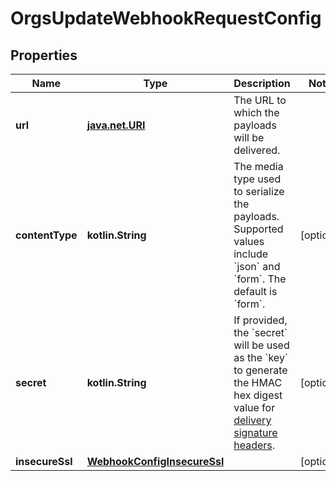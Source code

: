 
# OrgsUpdateWebhookRequestConfig

## Properties
Name | Type | Description | Notes
------------ | ------------- | ------------- | -------------
**url** | [**java.net.URI**](java.net.URI.md) | The URL to which the payloads will be delivered. | 
**contentType** | **kotlin.String** | The media type used to serialize the payloads. Supported values include &#x60;json&#x60; and &#x60;form&#x60;. The default is &#x60;form&#x60;. |  [optional]
**secret** | **kotlin.String** | If provided, the &#x60;secret&#x60; will be used as the &#x60;key&#x60; to generate the HMAC hex digest value for [delivery signature headers](https://docs.github.com/webhooks/event-payloads/#delivery-headers). |  [optional]
**insecureSsl** | [**WebhookConfigInsecureSsl**](WebhookConfigInsecureSsl.md) |  |  [optional]



